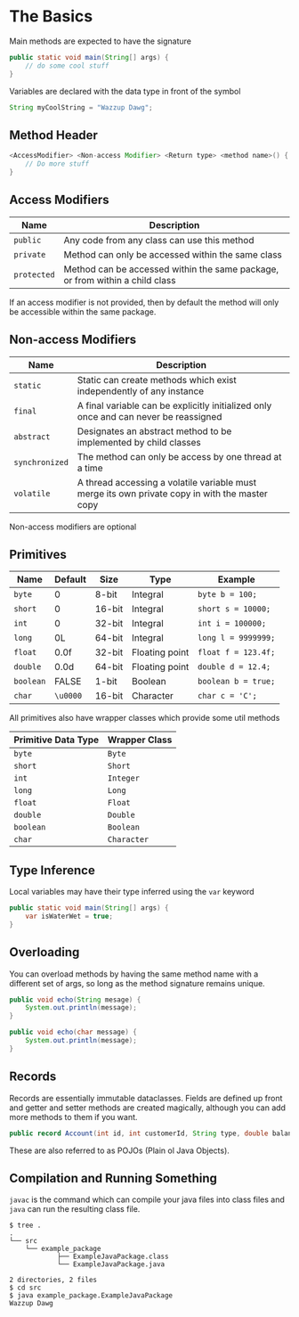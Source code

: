 # The Basics

Main methods are expected to have the signature
```java
public static void main(String[] args) {
    // do some cool stuff
}
```

Variables are declared with the data type in front of the symbol
```java
String myCoolString = "Wazzup Dawg";
```

## Method Header

```java
<AccessModifier> <Non-access Modifier> <Return type> <method name>() {
    // Do more stuff
}
```

## Access Modifiers

| Name | Description |
| ---- | ----------- |
| `public` | Any code from any class can use this method |
| `private` | Method can only be accessed within the same class |
| `protected` | Method can be accessed within the same package, or from within a child class |

If an access modifier is not provided, then by default the method will only be accessible within
the same package.

## Non-access Modifiers

| Name | Description |
| ---- | ----------- |
| `static` | Static can create methods which exist independently of any instance |
| `final` | A final variable can be explicitly initialized only once and can never be reassigned |
| `abstract` | Designates an abstract method to be implemented by child classes |
| `synchronized` | The method can only be access by one thread at a time |
| `volatile` | A thread accessing a volatile variable must merge its own private copy in with the master copy |

Non-access modifiers are optional

## Primitives

| Name | Default | Size | Type | Example |
| ---- | ------- | ---- | ---- | ------- |
| `byte` | 0 | 8-bit | Integral | `byte b = 100;` |
| `short` | 0 | 16-bit | Integral | `short s = 10000;` |
| `int` | 0 | 32-bit | Integral | `int i = 100000;` |
| `long` | 0L | 64-bit | Integral | `long l = 9999999;` |
| `float` | 0.0f | 32-bit | Floating point | `float f = 123.4f;` |
| `double` | 0.0d | 64-bit | Floating point | `double d = 12.4;` |
| `boolean` | FALSE | 1-bit | Boolean | `boolean b = true;` |
| `char` | `\u0000` | 16-bit | Character | `char c = 'C';` |

All primitives also have wrapper classes which provide some util methods

| Primitive Data Type | Wrapper Class |
| ------------------- | ------------- |
| `byte` | `Byte` |
| `short` | `Short` |
| `int` | `Integer` |
| `long` | `Long` |
| `float` | `Float` |
| `double` | `Double` |
| `boolean` | `Boolean` |
| `char` | `Character` |


## Type Inference

Local variables may have their type inferred using the `var` keyword
```java
public static void main(String[] args) {
    var isWaterWet = true;
}
```

## Overloading

You can overload methods by having the same method name with a different set of args, so long
as the method signature remains unique.

```java
public void echo(String mesage) {
    System.out.println(message);
}

public void echo(char message) {
    System.out.println(message);
}
```

## Records

Records are essentially immutable dataclasses. Fields are defined up front and getter and setter methods are
created magically, although you can add more methods to them if you want.
```java
public record Account(int id, int customerId, String type, double balance) {}
```

These are also referred to as POJOs (Plain ol Java Objects).

## Compilation and Running Something

`javac` is the command which can compile your java files into class files and `java` can run
the resulting class file.

```console
$ tree .
.
└── src
    └── example_package
            ├── ExampleJavaPackage.class
            └── ExampleJavaPackage.java

2 directories, 2 files
$ cd src
$ java example_package.ExampleJavaPackage
Wazzup Dawg
```
